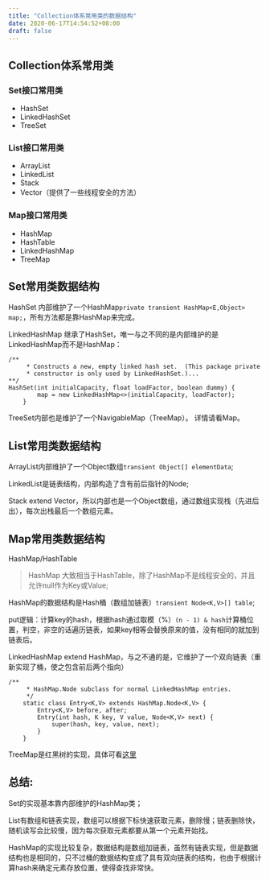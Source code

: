 ```yaml
---
title: "Collection体系常用类的数据结构"
date: 2020-06-17T14:54:52+08:00
draft: false
---
```


## Collection体系常用类

### Set接口常用类
* HashSet
* LinkedHashSet
* TreeSet

### List接口常用类
* ArrayList
* LinkedList
* Stack
* Vector（提供了一些线程安全的方法）

### Map接口常用类
* HashMap
* HashTable
* LinkedHashMap
* TreeMap

## Set常用类数据结构

HashSet 内部维护了一个HashMap`private transient HashMap<E,Object> map;`，所有方法都是靠HashMap来完成。

LinkedHashMap 继承了HashSet，唯一与之不同的是内部维护的是LinkedHashMap而不是HashMap：
``` 
/**
     * Constructs a new, empty linked hash set.  (This package private
     * constructor is only used by LinkedHashSet.)...
**/
HashSet(int initialCapacity, float loadFactor, boolean dummy) {
        map = new LinkedHashMap<>(initialCapacity, loadFactor);
    }
```

TreeSet内部也是维护了一个NavigableMap（TreeMap）。
详情请看Map。

## List常用类数据结构

ArrayList内部维护了一个Object数组`transient Object[] elementData`;

LinkedList是链表结构，内部构造了含有前后指针的Node;

Stack extend Vector，所以内部也是一个Object数组，通过数组实现栈（先进后出），每次出栈最后一个数组元素。

## Map常用类数据结构

HashMap/HashTable
> HashMap 大致相当于HashTable，除了HashMap不是线程安全的，并且允许null作为Key或Value;

HashMap的数据结构是Hash桶（数组加链表）`transient Node<K,V>[] table`;

put逻辑：计算key的hash，根据hash通过取模（%）`(n - 1) & hash`计算桶位置，判空，非空的话遍历链表，如果key相等会替换原来的值，没有相同的就加到链表后。

LinkedHashMap extend HashMap，与之不通的是，它维护了一个双向链表（重新实现了桶，使之包含前后两个指向）
```
/**
     * HashMap.Node subclass for normal LinkedHashMap entries.
     */
    static class Entry<K,V> extends HashMap.Node<K,V> {
        Entry<K,V> before, after;
        Entry(int hash, K key, V value, Node<K,V> next) {
            super(hash, key, value, next);
        }
    }
```

TreeMap是红黑树的实现，具体可看[这里](https://juejin.im/post/5be529a5f265da615704fd45)
‭

## 总结:
Set的实现基本靠内部维护的HashMap类；

List有数组和链表实现，数组可以根据下标快速获取元素，删除慢；链表删除快，随机读写会比较慢，因为每次获取元素都要从第一个元素开始找。

HashMap的实现比较复杂，数据结构是数组加链表，虽然有链表实现，但是数据结构也是相同的，只不过桶的数据结构变成了具有双向链表的结构，也由于根据计算hash来确定元素存放位置，使得查找非常快。